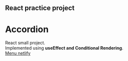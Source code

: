 ## React practice project
# Accordion
React small project.<br/> 
Implemented using **useEffect and Conditional Rendering**.<br/>
<a href="https://menu-swapnoneel.netlify.app/">Menu netlify</a>

